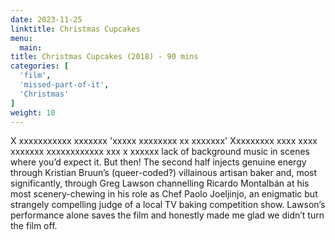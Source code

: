 ```yaml
---
date: 2023-11-25
linktitle: Christmas Cupcakes
menu:
  main:
title: Christmas Cupcakes (2018) - 90 mins
categories: [
  'film',
  'missed-part-of-it',
  'Christmas'
]
weight: 10
---
```


X xxxxxxxxxxx xxxxxxx 'xxxxx xxxxxxxx xx xxxxxxx' Xxxxxxxxx xxxx xxxx xxxxxxx xxxxxxxxxxxx xxx x xxxxxx lack of background music in scenes where you’d expect it. But then! The second half injects genuine energy through Kristian Bruun’s (queer-coded?) villainous artisan baker and, most significantly, through Greg Lawson channelling Ricardo Montalbán at his most scenery-chewing in his role as Chef Paolo Joeljinjo, an enigmatic but strangely compelling judge of a local TV baking competition show. Lawson’s performance alone saves the film and honestly made me glad we didn’t turn the film off.
